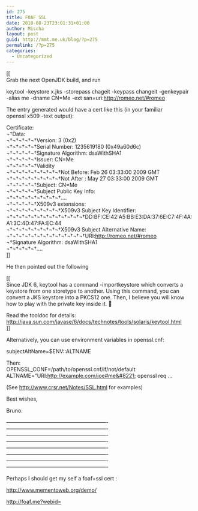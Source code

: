 ```yaml
---
id: 275
title: FOAF SSL
date: 2010-08-23T23:01:31+01:00
author: Mischa
layout: post
guid: http://mmt.me.uk/blog/?p=275
permalink: /?p=275
categories:
  - Uncategorized
---
```

[[  
Grab the next OpenJDK build, and run

keytool -keystore x.jks -storepass chageit -keypass changeit -genkeypair  
-alias me -dname CN=Me -ext san=uri:http://romeo.net/#romeo

The entry generated would have a cert like this (in your familiar  
openssl x509 -text output):

Certificate:  
¬†Data:  
¬†¬†¬†¬†¬†Version: 3 (0x2)  
¬†¬†¬†¬†¬†Serial Number: 1235619180 (0x49a60d6c)  
¬†¬†¬†¬†¬†Signature Algorithm: dsaWithSHA1  
¬†¬†¬†¬†¬†Issuer: CN=Me  
¬†¬†¬†¬†¬†Validity  
¬†¬†¬†¬†¬†¬†¬†¬†¬†Not Before: Feb 26 03:33:00 2009 GMT  
¬†¬†¬†¬†¬†¬†¬†¬†¬†Not After : May 27 03:33:00 2009 GMT  
¬†¬†¬†¬†¬†Subject: CN=Me  
¬†¬†¬†¬†¬†Subject Public Key Info:  
¬†¬†¬†¬†¬†¬†¬†¬†¬†&#8230;.  
¬†¬†¬†¬†¬†X509v3 extensions:  
¬†¬†¬†¬†¬†¬†¬†¬†¬†X509v3 Subject Key Identifier:  
¬†¬†¬†¬†¬†¬†¬†¬†¬†¬†¬†¬†¬†DD:BF:CE:42:A5:BB:E3:DA:37:6E:C7:4F:4A:A1:3C:4D:47:FA:EC:44  
¬†¬†¬†¬†¬†¬†¬†¬†¬†X509v3 Subject Alternative Name:  
¬†¬†¬†¬†¬†¬†¬†¬†¬†¬†¬†¬†¬†URI:http://romeo.net/#romeo  
¬†Signature Algorithm: dsaWithSHA1  
¬†¬†¬†¬†¬†&#8230;.  
]]

He then pointed out the following

[[  
Since JDK 6, keytool has a command -importkeystore which converts a  
keystore from one storetype to another. Using this command, you can  
convert a JKS keystore into a PKCS12 one. Then, I believe you will know  
how to play with the private key inside it. 🙂

Read the tooldoc for details:  
http://java.sun.com/javase/6/docs/technotes/tools/solaris/keytool.html  
]]

Alternatively, you can use environment variables in openssl.cnf:

subjectAltName=$ENV::ALTNAME

Then:  
OPENSSL_CONF=/path/to/openssl.cnf/if/not/default  
ALTNAME=&#8221;URI:http://example.com/joe#me&#8221; openssl req &#8230;

(See http://www.crsr.net/Notes/SSL.html for examples)

Best wishes,

Bruno.

&#8212;&#8212;&#8212;&#8212;&#8212;&#8212;&#8212;&#8212;&#8212;&#8212;&#8212;&#8212;&#8212;&#8212;&#8212;&#8212;&#8212;&#8212;&#8212;-  
&#8212;&#8212;&#8212;&#8212;&#8212;&#8212;&#8212;&#8212;&#8212;&#8212;&#8212;&#8212;&#8212;&#8212;&#8212;&#8212;&#8212;&#8212;&#8212;-  
&#8212;&#8212;&#8212;&#8212;&#8212;&#8212;&#8212;&#8212;&#8212;&#8212;&#8212;&#8212;&#8212;&#8212;&#8212;&#8212;&#8212;&#8212;&#8212;-  
&#8212;&#8212;&#8212;&#8212;&#8212;&#8212;&#8212;&#8212;&#8212;&#8212;&#8212;&#8212;&#8212;&#8212;&#8212;&#8212;&#8212;&#8212;&#8212;-  
&#8212;&#8212;&#8212;&#8212;&#8212;&#8212;&#8212;&#8212;&#8212;&#8212;&#8212;&#8212;&#8212;&#8212;&#8212;&#8212;&#8212;&#8212;&#8212;-  
&#8212;&#8212;&#8212;&#8212;&#8212;&#8212;&#8212;&#8212;&#8212;&#8212;&#8212;&#8212;&#8212;&#8212;&#8212;&#8212;&#8212;&#8212;&#8212;-  
&#8212;&#8212;&#8212;&#8212;&#8212;&#8212;&#8212;&#8212;&#8212;&#8212;&#8212;&#8212;&#8212;&#8212;&#8212;&#8212;&#8212;&#8212;&#8212;-  
&#8212;&#8212;&#8212;&#8212;&#8212;&#8212;&#8212;&#8212;&#8212;&#8212;&#8212;&#8212;&#8212;&#8212;&#8212;&#8212;&#8212;&#8212;&#8212;-

Perhaps I should get my self a foaf+ssl cert : 

http://www.mementoweb.org/demo/

http://foaf.me?webid=